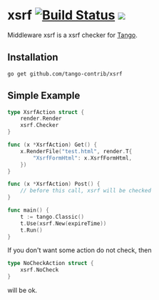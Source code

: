 xsrf [![Build Status](https://drone.io/github.com/tango-contrib/xsrf/status.png)](https://drone.io/github.com/tango-contrib/xsrf/latest) [![](http://gocover.io/_badge/github.com/tango-contrib/xsrf)](http://gocover.io/github.com/tango-contrib/xsrf)
======

Middleware xsrf is a xsrf checker for [Tango](https://github.com/lunny/tango). 

## Installation

    go get github.com/tango-contrib/xsrf

## Simple Example

```Go
type XsrfAction struct {
    render.Render
    xsrf.Checker
}

func (x *XsrfAction) Get() {
    x.RenderFile("test.html", render.T{
        "XsrfFormHtml": x.XsrfFormHtml,
    })
}

func (x *XsrfAction) Post() {
    // before this call, xsrf will be checked
}

func main() {
    t := tango.Classic()
    t.Use(xsrf.New(expireTime))
    t.Run()
}
```

If you don't want some action do not check, then
```Go
type NoCheckAction struct {
    xsrf.NoCheck
}
```
will be ok.